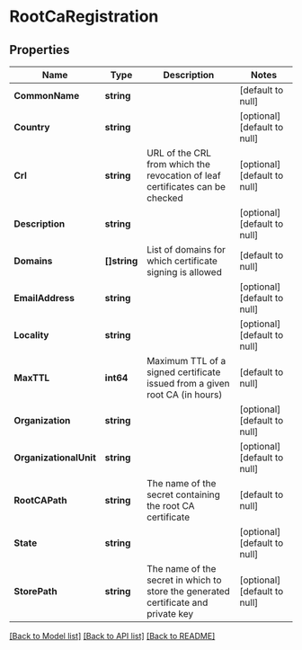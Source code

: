 # RootCaRegistration

## Properties
Name | Type | Description | Notes
------------ | ------------- | ------------- | -------------
**CommonName** | **string** |  | [default to null]
**Country** | **string** |  | [optional] [default to null]
**Crl** | **string** | URL of the CRL from which the revocation of leaf certificates can be checked | [optional] [default to null]
**Description** | **string** |  | [optional] [default to null]
**Domains** | **[]string** | List of domains for which certificate signing is allowed | [default to null]
**EmailAddress** | **string** |  | [optional] [default to null]
**Locality** | **string** |  | [optional] [default to null]
**MaxTTL** | **int64** | Maximum TTL of a signed certificate issued from a given root CA (in hours) | [default to null]
**Organization** | **string** |  | [optional] [default to null]
**OrganizationalUnit** | **string** |  | [optional] [default to null]
**RootCAPath** | **string** | The name of the secret containing the root CA certificate | [default to null]
**State** | **string** |  | [optional] [default to null]
**StorePath** | **string** | The name of the secret in which to store the generated certificate and private key | [optional] [default to null]

[[Back to Model list]](../README.md#documentation-for-models) [[Back to API list]](../README.md#documentation-for-api-endpoints) [[Back to README]](../README.md)

